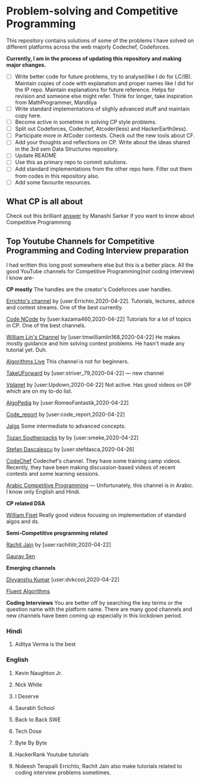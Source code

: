 # Problem-solving and Competitive Programming

This repository contains solutions of some of the problems I have solved on different platforms across the web majorly
Codechef, Codeforces. 

**Currently, I am in the process of updating this repository and making major changes.**
 
 
 - [ ] Write better code for future problems, try to analyse(like I do for LC/IB). Maintain copies of code with explanation and proper names like I did for the IP repo. Maintain explanations for future reference. Helps for revision and someone else might refer. Think for longer, take inspiration from MathProgrammer, Mandilya 
 - [ ] Write standard implementations of slighly advanced stuff and maintain copy here. 
 - [ ] Become active in sometime in solving CP style problems. 
 - [ ] Split out Codeforces, Codechef, Atcoder(less) and HackerEarth(less). 
 - [ ] Participate more in AtCoder contests. Check out the new tools about CF.
 - [ ] Add your thoughts and reflections on CP. Write about the ideas shared in the 3rd sem Data Structures repository.
 - [ ] Update README
 - [ ] Use this as primary repo to commit solutions.
 - [ ] Add standard implementations from the other repo here. Filter out them from codes in this repository also.
 - [ ] Add some favourite resources.

## What CP is all about
Check out this brilliant [answer](https://qr.ae/TjA0uu) by Manashi Sarkar if you want to know about Competitive Programming
 

## Top Youtube Channels for Competitive Programming and Coding Interview preparation

I had written this long post somewhere else but this is a better place.
All the good YouTube channels for Competitive Programming(not coding interview) I know are-


**CP mostly**
The handles are the creator's Codeforces user handles.

[Errichto's channel](https://www.youtube.com/channel/UCBr_Fu6q9iHYQCh13jmpbrg) by [user:Errichto,2020-04-22]. Tutorials, lectures, advice and contest streams.
One of the best currently.

[Code NCode](https://www.youtube.com/channel/UC0zvY3yIBQTrSutsV-4yscQ) by [user:kazama460,2020-04-22] Tutorials for a lot of topics in CP. One of the best channels.

[William Lin's Channel](https://www.youtube.com/channel/UCKuDLsO0Wwef53qdHPjbU2Q) by [user:tmwilliamlin168,2020-04-22] He makes mostly guidance and him solving contest problems. He hasn't made any tutorial yet. Duh.

[Algorithms Live](https://www.youtube.com/channel/UCBLr7ISa_YDy5qeATupf26w) This channel is not for beginners.

[TakeUForward](https://www.youtube.com/channel/UCJskGeByzRRSvmOyZOz61ig) by [user:striver_79,2020-04-22] &mdash; new channel

[Vplanet](https://www.youtube.com/channel/UCdNNY8Y8meG3z9Wy6MTzcLg) by [user:Updown,2020-04-22] Not active. Has good videos on DP which are on my to-do list.

[AlgoPedia](https://www.youtube.com/channel/UC4LyqX6MVkg7NU2qBbvrkSg) by [user:RomeoFantastik,2020-04-22] 

[Code_report](https://www.youtube.com/channel/UC1kBxkk2bcG78YBX7LMl9pQ) by [user:code_report,2020-04-22] 

[Jalgs](https://www.youtube.com/channel/UCIyYdngljsLPMe2HiJ-icPw) Some intermediate to advanced concepts.

[Tozan Southerpacks](https://www.youtube.com/channel/UCwsapfci2p1oDVO4Q2sJOQw) by 
 by [user:smeke,2020-04-22]

[Stefan Dascalescu](https://www.youtube.com/channel/UCyTPeByJ_FvAJljtc0svt-Q/videos) by [user:stefdasca,2020-04-26]

[CodeChef](https://www.youtube.com/user/codechefofficial) Codechef's channel. They have some training camp videos. Recently, they have been making discussion-based videos of recent contests and some learning sessions.

[Arabic Competitive Programming](https://www.youtube.com/user/nobody123497) &mdash; Unfortunately, this channel is in Arabic. I know only English and Hindi.


**CP related DSA**

[William Fiset](https://www.youtube.com/user/purpongie) Really good videos focusing on implementation of standard algos and ds.

**Semi-Competitive programming related**

[Rachit Jain](https://www.youtube.com/channel/UC9fDC_eBh9e_bogw87DbGKQ) by [user:rachitiitr,2020-04-22] 

[Gaurav Sen](https://www.youtube.com/channel/UCRPMAqdtSgd0Ipeef7iFsKw) 

**Emerging channels**

[Divyanshu Kumar](https://www.youtube.com/channel/UCTPXQBABIUsu4EJZiDMZFkg) [user:dvkcool,2020-04-22]  

[Fluent Algorithms](https://www.youtube.com/channel/UCtY9l-xhmxfp5nMF9DYglDQ)

**Coding Interviews**
You are better off by searching the key terms or the question name with the platform name. There are many good channels
and new channels have been coming up especially in this lockdown period.

### Hindi
1. Aditya Verma is the best

### English

1. Kevin Naughton Jr.

2. Nick White

3. I Deserve

4. Saurabh School

5. Back to Back SWE

6. Tech Dose

7. Byte By Byte

8. HackerRank Youtube tutorials

9. Nideesh Terapalli
Errichto, Rachit Jain also make tutorials related to coding interview problems sometimes.
